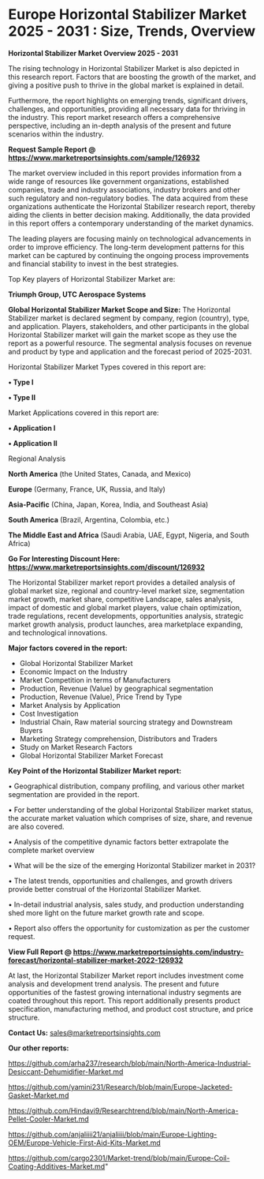  # Europe Horizontal Stabilizer Market 2025 - 2031 : Size, Trends, Overview

<Strong> Horizontal Stabilizer Market Overview 2025 - 2031</strong>

The rising technology in Horizontal Stabilizer Market is also depicted in this research report. Factors that are boosting the growth of the market, and giving a positive push to thrive in the global market is explained in detail.

Furthermore, the report highlights on emerging trends, significant drivers, challenges, and opportunities, providing all necessary data for thriving in the industry. This report market research offers a comprehensive perspective, including an in-depth analysis of the present and future scenarios within the industry.

<strong>Request Sample Report @ <a href=https://www.marketreportsinsights.com/sample/126932>https://www.marketreportsinsights.com/sample/126932</a></strong>

The market overview included in this report provides information from a wide range of resources like government organizations, established companies, trade and industry associations, industry brokers and other such regulatory and non-regulatory bodies. The data acquired from these organizations authenticate the Horizontal Stabilizer research report, thereby aiding the clients in better decision making. Additionally, the data provided in this report offers a contemporary understanding of the market dynamics.

The leading players are focusing mainly on technological advancements in order to improve efficiency. The long-term development patterns for this market can be captured by continuing the ongoing process improvements and financial stability to invest in the best strategies.

Top Key players of Horizontal Stabilizer Market are:

<strong>Triumph Group, UTC Aerospace Systems</strong>

<strong><b>Global Horizontal Stabilizer Market Scope and Size:</b></strong>
The Horizontal Stabilizer market is declared segment by company, region (country), type, and application. Players, stakeholders, and other participants in the global Horizontal Stabilizer market will gain the market scope as they use the report as a powerful resource. The segmental analysis focuses on revenue and product by type and application and the forecast period of 2025-2031.

Horizontal Stabilizer Market Types covered in this report are:

<strong>• Type I

• Type II</strong>

Market Applications covered in this report are:

<strong>• Application I

• Application II</strong> 

Regional Analysis

<strong>North America</strong> (the United States, Canada, and Mexico)

<strong>Europe</strong> (Germany, France, UK, Russia, and Italy)

<strong>Asia-Pacific</strong> (China, Japan, Korea, India, and Southeast Asia)

<strong>South America</strong> (Brazil, Argentina, Colombia, etc.)

<strong>The Middle East and Africa</strong> (Saudi Arabia, UAE, Egypt, Nigeria, and South Africa)

<strong>Go For Interesting Discount Here: <a href=https://www.marketreportsinsights.com/discount/126932>https://www.marketreportsinsights.com/discount/126932</a></strong>

The Horizontal Stabilizer market report provides a detailed analysis of global market size, regional and country-level market size, segmentation market growth, market share, competitive Landscape, sales analysis, impact of domestic and global market players, value chain optimization, trade regulations, recent developments, opportunities analysis, strategic market growth analysis, product launches, area marketplace expanding, and technological innovations.

<strong><b>Major factors covered in the report:</b></strong>
<ul>
  <li>Global Horizontal Stabilizer Market </li>
  <li>Economic Impact on the Industry</li>
  <li>Market Competition in terms of Manufacturers</li>
  <li>Production, Revenue (Value) by geographical segmentation</li>
  <li>Production, Revenue (Value), Price Trend by Type</li>
  <li>Market Analysis by Application</li>
  <li>Cost Investigation</li>
  <li>Industrial Chain, Raw material sourcing strategy and Downstream Buyers</li>
  <li>Marketing Strategy comprehension, Distributors and Traders</li>
  <li>Study on Market Research Factors</li>
  <li>Global Horizontal Stabilizer Market Forecast</li>
</ul>

<strong><b>Key Point of the Horizontal Stabilizer Market report:</b></strong>

• Geographical distribution, company profiling, and various other market segmentation are provided in the report.

• For better understanding of the global Horizontal Stabilizer market status, the accurate market valuation which comprises of size, share, and revenue are also covered.

• Analysis of the competitive dynamic factors better extrapolate the complete market overview

• What will be the size of the emerging Horizontal Stabilizer market in 2031?

• The latest trends, opportunities and challenges, and growth drivers provide better construal of the Horizontal Stabilizer Market.

• In-detail industrial analysis, sales study, and production understanding shed more light on the future market growth rate and scope.

• Report also offers the opportunity for customization as per the customer request.

<strong><b>View Full Report @ <a href=https://www.marketreportsinsights.com/industry-forecast/horizontal-stabilizer-market-2022-126932>https://www.marketreportsinsights.com/industry-forecast/horizontal-stabilizer-market-2022-126932</a></b></strong>


At last, the Horizontal Stabilizer Market report includes investment come analysis and development trend analysis. The present and future opportunities of the fastest growing international industry segments are coated throughout this report. This report additionally presents product specification, manufacturing method, and product cost structure, and price structure.

<strong>Contact Us:</strong>
sales@marketreportsinsights.com

<strong>Our other reports:</strong>

<a href=https://github.com/arha237/research/blob/main/North-America-Industrial-Desiccant-Dehumidifier-Market.md>https://github.com/arha237/research/blob/main/North-America-Industrial-Desiccant-Dehumidifier-Market.md</a>

<a href=https://github.com/yamini231/Research/blob/main/Europe-Jacketed-Gasket-Market.md>https://github.com/yamini231/Research/blob/main/Europe-Jacketed-Gasket-Market.md</a>

<a href=https://github.com/Hindavi9/Researchtrend/blob/main/North-America-Pellet-Cooler-Market.md>https://github.com/Hindavi9/Researchtrend/blob/main/North-America-Pellet-Cooler-Market.md</a>

<a href=https://github.com/anjaliiii21/anjaliiii/blob/main/Europe-Lighting-OEM/Europe-Vehicle-First-Aid-Kits-Market.md>https://github.com/anjaliiii21/anjaliiii/blob/main/Europe-Lighting-OEM/Europe-Vehicle-First-Aid-Kits-Market.md</a>

<a href=https://github.com/cargo2301/Market-trend/blob/main/Europe-Coil-Coating-Additives-Market.md>https://github.com/cargo2301/Market-trend/blob/main/Europe-Coil-Coating-Additives-Market.md</a>"
